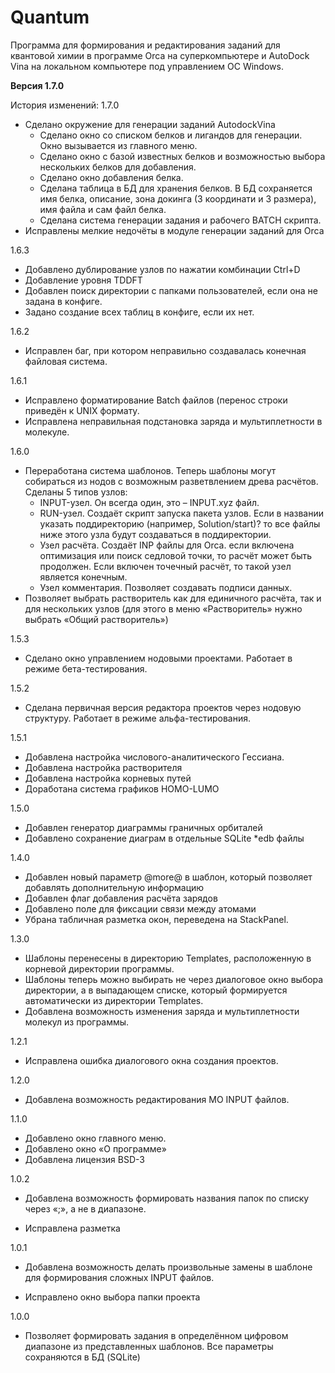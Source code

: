 # Quantum
Программа для формирования и редактирования заданий для квантовой химии в программе Orca на суперкомпьютере и AutoDock Vina на локальном компьютере под управлением ОС Windows.

**Версия 1.7.0**

История изменений:
1.7.0
* Сделано окружение для генерации заданий AutodockVina
  + Сделано окно со списком белков и лигандов для генерации. Окно вызывается из главного меню.
  + Сделано окно с базой известных белков и возможностью выбора нескольких белков для добавления.
  + Сделано окно добавления белка.
  + Сделана таблица в БД для хранения белков. В БД сохраняется имя белка, описание, зона докинга (3 координати и 3 размера), имя файла и сам файл белка.
  + Сделана система генерации задания и рабочего BATCH скрипта.
* Исправлены мелкие недочёты в модуле генерации заданий для Orca


1.6.3
* Добавлено дублирование узлов по нажатии комбинации Ctrl+D
* Добавление уровня TDDFT
* Добавлен поиск директории с папками пользователей, если она не задана в конфиге.
* Задано создание всех таблиц в конфиге, если их нет.

1.6.2
* Исправлен баг, при котором неправильно создавалась конечная файловая система.

1.6.1
* Исправлено форматирование Batch файлов (перенос строки приведён к UNIX формату.
* Исправлена неправильная подстановка заряда и мультиплетности в молекуле.

1.6.0
* Переработана система шаблонов. Теперь шаблоны могут собираться из нодов с возможным разветвлением древа расчётов. Сделаны 5 типов узлов:
  + INPUT-узел. Он всегда один, это – INPUT.xyz файл.
  + RUN-узел. Создаёт скрипт запуска пакета узлов. Если в названии указать поддиректорию (например, Solution/start)? то все файлы ниже этого узла будут создаваться в поддиректории. 
  + Узел расчёта. Создаёт INP файлы для Orca. если включена оптимизация или поиск седловой точки, то расчёт может быть продолжен. Если включен точечный расчёт, то такой узел является конечным.
  + Узел комментария. Позволяет создавать подписи данных.
* Позволяет выбрать растворитель как для единичного расчёта, так и для нескольких узлов (для этого в меню «Растворитель» нужно выбрать «Общий растворитель»)

1.5.3
* Сделано окно управлением нодовыми проектами. Работает в режиме бета-тестирования.

1.5.2
* Сделана первичная версия редактора проектов через нодовую структуру. Работает в режиме альфа-тестирования.

1.5.1
* Добавлена настройка числового-аналитического Гессиана.
* Добавлена настройка растворителя
* Добавлена настройка корневых путей
* Доработана система графиков HOMO-LUMO

1.5.0
* Добавлен генератор диаграммы граничных орбиталей
* Добавлено сохранение диаграм в отдельные SQLite \*edb файлы

1.4.0
* Добавлен новый параметр @more@ в шаблон, который позволяет добавлять дополнительную информацию
* Добавлен флаг добавления расчёта зарядов
* Добавлено поле для фиксации связи между атомами
* Убрана табличная разметка окон, переведена на StackPanel.

1.3.0
* Шаблоны перенесены в директорию Templates, расположенную в корневой директории программы.
* Шаблоны теперь можно выбирать не через диалоговое окно выбора директории, а в выпадающем списке, который формируется автоматически из директории Templates.
* Добавлена возможность изменения заряда и мультиплетности молекул из программы.

1.2.1
* Исправлена ошибка диалогового окна создания проектов.

1.2.0
+ Добавлена возможность редактирования MO INPUT файлов.

1.1.0
+ Добавлено окно главного меню.
+ Добавлено окно «О программе»
+ Добавлена лицензия BSD-3

1.0.2
+ Добавлена возможность формировать названия папок по списку через «;», а не в диапазоне.
* Исправлена разметка

1.0.1
+ Добавлена возможность делать произвольные замены в шаблоне для формирования сложных INPUT файлов.
* Исправлено окно выбора папки проекта

1.0.0
* Позволяет формировать задания в определённом цифровом диапазоне из представленных шаблонов. Все параметры сохраняются в БД (SQLite)
